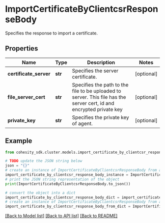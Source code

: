 # ImportCertificateByClientcsrResponseBody

Specifies the response to import a certificate.

## Properties

Name | Type | Description | Notes
------------ | ------------- | ------------- | -------------
**certificate_server** | **str** | Specifies the server certificate. | [optional] 
**file_server_cert** | **str** | Specifies the path to the file to be uploaded to server. This file has the server cert, id and encrypted private key | [optional] 
**private_key** | **str** | Specifies the private key of agent. | [optional] 

## Example

```python
from cohesity_sdk.cluster.models.import_certificate_by_clientcsr_response_body import ImportCertificateByClientcsrResponseBody

# TODO update the JSON string below
json = "{}"
# create an instance of ImportCertificateByClientcsrResponseBody from a JSON string
import_certificate_by_clientcsr_response_body_instance = ImportCertificateByClientcsrResponseBody.from_json(json)
# print the JSON string representation of the object
print(ImportCertificateByClientcsrResponseBody.to_json())

# convert the object into a dict
import_certificate_by_clientcsr_response_body_dict = import_certificate_by_clientcsr_response_body_instance.to_dict()
# create an instance of ImportCertificateByClientcsrResponseBody from a dict
import_certificate_by_clientcsr_response_body_from_dict = ImportCertificateByClientcsrResponseBody.from_dict(import_certificate_by_clientcsr_response_body_dict)
```
[[Back to Model list]](../README.md#documentation-for-models) [[Back to API list]](../README.md#documentation-for-api-endpoints) [[Back to README]](../README.md)


